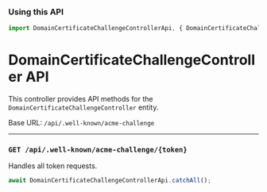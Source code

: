 ### Using this API

```typescript
import DomainCertificateChallengeControllerApi, { DomainCertificateChallengeController } from 'Api/DomainCertificateChallengeController';
```

# DomainCertificateChallengeController API

This controller provides API methods for the `DomainCertificateChallengeController` entity.

Base URL: `/api/.well-known/acme-challenge`

---

### `GET /api/.well-known/acme-challenge/{token}`

Handles all token requests.

```ts
await DomainCertificateChallengeControllerApi.catchAll();
```

